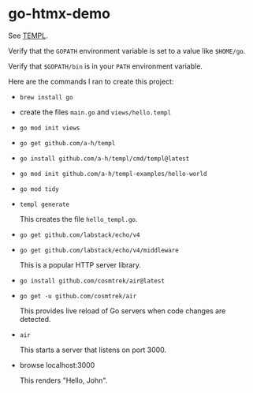 # go-htmx-demo

See [TEMPL](https://templ.guide/).

Verify that the `GOPATH` environment variable is set to a value like `$HOME/go`.

Verify that `$GOPATH/bin` is in your `PATH` environment variable.

Here are the commands I ran to create this project:

- `brew install go`
- create the files `main.go` and `views/hello.templ`
- `go mod init views`
- `go get github.com/a-h/templ`
- `go install github.com/a-h/templ/cmd/templ@latest`
- `go mod init github.com/a-h/templ-examples/hello-world`
- `go mod tidy`
- `templ generate`

  This creates the file `hello_templ.go`.

- `go get github.com/labstack/echo/v4`
- `go get github.com/labstack/echo/v4/middleware`

  This is a popular HTTP server library.

- `go install github.com/cosmtrek/air@latest`
- `go get -u github.com/cosmtrek/air`

  This provides live reload of Go servers when code changes are detected.

- `air`

  This starts a server that listens on port 3000.

- browse localhost:3000

  This renders "Hello, John".
